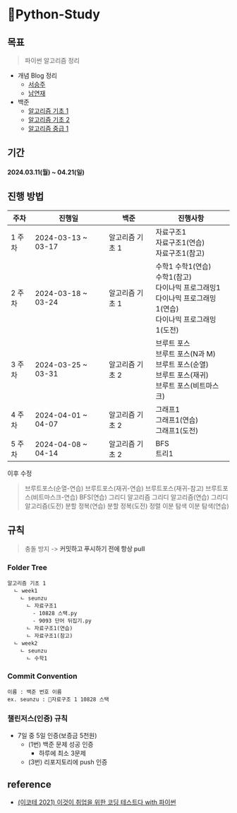 # Python-Study

## 목표
> 파이썬 알고리즘 정리
- 개념 Blog 정리
  - [서승주](https://debug.tistory.com/)
  - [남연재](https://yeonj-study.tistory.com/)
- 백준
  - [알고리즘 기초 1](https://code.plus/course/41)
  - [알고리즘 기초 2](https://code.plus/course/42)
  - [알고리즘 중급 1](https://code.plus/course/43)

## 기간
#### 2024.03.11(월) ~ 04.21(일)

## 진행 방법

| 주차 | 진행일 | 백준 | 진행사항 |
| --- | --- | --- | --- | 
| 1 주차 | 2024-03-13 ~ 03-17 | 알고리즘 기초 1 | 자료구조1 <br/> 자료구조1(연습) <br/> 자료구조1(참고) |
| 2 주차 | 2024-03-18 ~ 03-24 | 알고리즘 기초 1 | 수학1 수학1(연습) <br/> 수학1(참고) <br/> 다이나믹 프로그래밍1 <br/> 다이나믹 프로그래밍1(연습) <br/> 다이나믹 프로그래밍1(도전) |
| 3 주차 | 2024-03-25 ~ 03-31 | 알고리즘 기초 2 | 브루트 포스 <br/> 브루트 포스(N과 M) <br/> 브루트 포스(순열) <br/> 브루트 포스(재귀) <br/> 브루트 포스(비트마스크) |
| 4 주차 | 2024-04-01 ~ 04-07 | 알고리즘 기초 2 | 그래프1 <br/> 그래프1(연습) <br/> 그래프1(도전)|
| 5 주차 | 2024-04-08 ~ 04-14 | 알고리즘 기초 2 | BFS <br/> 트리1 |


이후 수정
> 브루트포스(순열-연습) 브루트포스(재귀-연습) 브루트포스(재귀-참고) 브루트포스(비트마스크-연습) BFS(연습)
> 그리디 알고리즘 그리디 알고리즘(연습) 그리디 알고리즘(도전) 분할 정복(연습) 분할 정복(도전) 정렬 이분 탐색 이분 탐색(연습)

## 규칙
> 충돌 방지 -> **커밋하고 푸시하기 전에 항상 pull**
 
### Folder Tree
```
알고리즘 기초 1
  ㄴ week1
    ㄴ seunzu
      ㄴ 자료구조1
        - 10828 스택.py
        - 9093 단어 뒤집기.py
      ㄴ 자료구조1(연습)
      ㄴ 자료구조1(참고)
  ㄴ week2
    ㄴ seunzu
      ㄴ 수학1
```

### Commit Convention
```
이름 : 백준 번호 이름
ex. seunzu : 자료구조 1 10828 스택
```

### 챌린저스(인증) 규칙
- 7일 중 5일 인증(보증금 5천원)
  - (1번) 백준 문제 성공 인증
    - 하루에 최소 3문제
  - (3번) 리포지토리에 push 인증
  
## reference
- [(이코테 2021) 이것이 취업을 위한 코딩 테스트다 with 파이썬](https://youtu.be/m-9pAwq1o3w?si=4CL0u8_TVMmHWWNc)

